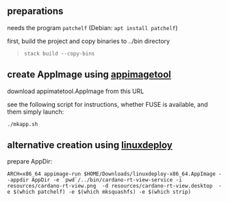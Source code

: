 
## preparations

needs the program `patchelf` (Debian: `apt install patchelf`)

first, build the project and copy binaries to ../bin directory

> `stack build --copy-bins`


## create AppImage using [appimagetool](https://github.com/AppImage/AppImageKit)

download appimatetool.AppImage from this URL

see the following script for instructions, whether FUSE is available, and them simply launch:

`./mkapp.sh`


## alternative creation using [linuxdeploy](https://github.com/linuxdeploy/linuxdeploy)

prepare AppDir:

```
ARCH=x86_64 appimage-run $HOME/Downloads/linuxdeploy-x86_64.AppImage --appdir AppDir -e `pwd`/../bin/cardano-rt-view-service -i resources/cardano-rt-view.png  -d resources/cardano-rt-view.desktop  -e $(which patchelf) -e $(which mksquashfs) -e $(which strip)
```

